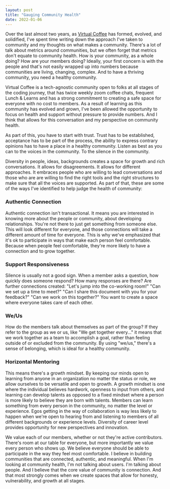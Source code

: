 ```yaml
---
layout: post
title: "Gauging Community Health"
date: 2022-01-06
---
```


Over the last almost two years, as [Virtual Coffee](https://virtualcoffee.io/) has formed, evolved, and solidified, I've spent time writing down the approach I've taken to community and my thoughts on what makes a community. There's a lot of talk about metrics around communities, but we often forget that metrics don't equate to community health. How is your community, as a whole doing? How are your members doing? Ideally, your first concern is with the people and that's not easily wrapped up into numbers because communities are living, changing, complex. And to have a thriving community, you need a healthy community.

Virtual Coffee is a tech-agnostic community open to folks at all stages of the coding journey, that has twice weekly zoom coffee chats, frequent Lunch & Learns and has a strong commitment to creating a safe space for everyone with no cost to members. As a result of learning as this community has evolved and grown, I've been allowed the opportunity to focus on health and support without pressure to provide numbers. And I think that allows for this conversation and my perspective on community health.

As part of this, you have to start with trust. Trust has to be established, acceptance has to be part of the process, the ability to express contrary opinions has to have a place in a healthy community. Listen as best as you can to the voices in the community. To the silence in the community.

Diversity in people, ideas, backgrounds creates a space for growth and rich conversations. It allows for disagreements. It allows for different approaches. It embraces people who are willing to lead conversations and those who are are willing to find the right tools and the right structures to make sure that all the voices are supported. As part of that, these are some of the ways I've identified to help judge the health of community:

### Authentic Connection

Authentic connection isn't transactional. It means you are interested in knowing more about the people or community, about developing relationships. You're not there to just get something from someone else. This will look different for everyone, and those connections will take a different amount of time for everyone. This is why we've emphasized that it's ok to participate in ways that make each person feel comfortable. Because when people feel comfortable, they're more likely to have a connection and to grow together.

### Support Responsiveness

Silence is usually not a good sign. When a member asks a question, how quickly does someone respond? How many responses are there? Are further connections created: "Let's jump into the co-working room!" "Can we set up a time to meet?" "Can I share this document with you for your feedback?" "Can we work on this together?" You want to create a space where everyone takes care of each other.

### We/Us

How do the members talk about themselves as part of the group? If they refer to the group as we or us, like "We get together every..." it means that we work together as a team to accomplish a goal, rather than feeling outside of or excluded from the community. By using "we/us," there's a sense of belonging, which is ideal for a healthy community.

### Horizontal Mentoring

This means there's a growth mindset. By keeping our minds open to learning from anyone in an organization no matter the status or role, we allow ourselves to be versatile and open to growth. A growth mindset is one where the individual believes hardwork, openness to input from others, and learning can develop talents as opposed to a fixed mindset where a person is more likely to believe they are born with talents. Members can learn something from every person in the community, no matter the level or experience. Egos getting in the way of collaboration is way less likely to happen when we're open to hearing from and listening to members of all different backgrounds or experience levels. Diversity of career level provides opportunity for new perspectives and innovation.

We value each of our members, whether or not they're active contributors. There's room at our table for everyone, but more importantly we value every person who shows up. We believe everyone should be able to participate in the way they feel most comfortable. I believe in building communities that are connected, authentic, and meaningful. When I'm looking at community health, I'm not talking about users. I'm talking about people. And I believe that the core value of community is connection. And that most strongly comes when we create spaces that allow for honesty, vulnerability, and growth at all stages.
